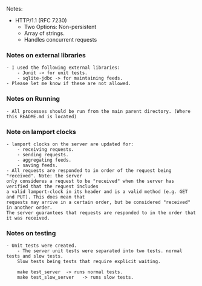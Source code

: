
Notes:
- HTTP/1.1 (RFC 7230)
    - Two Options: Non-persistent
    - Array of strings.
    - Handles concurrent requests

### Notes on external libraries
    - I used the following external libraries:
        - Junit -> for unit tests.
        - sqlite-jdbc -> for maintaining feeds.
    - Please let me know if these are not allowed.


### Notes on Running
    - All processes should be run from the main parent directory. (Where this README.md is located)


### Note on lamport clocks
    - lamport clocks on the server are updated for:
        - receiving requests.
        - sending requests.
        - aggregating feeds.
        - saving feeds.
    - All requests are responded to in order of the request being "received". Note: the server 
    only consideres a request to be "received" when the server has verified that the request includes
    a valid lamport-clock in its header and is a valid method (e.g. GET and PUT). This does mean that
    requests may arrive in a certain order, but be considered "received" in another order.
    The server guarantees that requests are responded to in the order that it was received.

### Notes on testing
    - Unit tests were created.
        - The server unit tests were separated into two tests. normal tests and slow tests. 
        Slow tests being tests that require explicit waiting.

        make test_server  -> runs normal tests.
        make test_slow_server   -> runs slow tests. 
